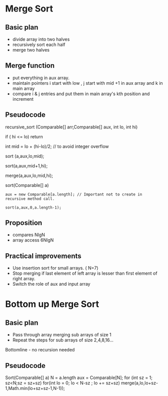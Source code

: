 Merge Sort
=

Basic plan
-

* divide array into two halves
* recursively sort each half
* merge two halves


Merge function
-

  * put everything in aux array.
  * maintain pointers i start with low , j start with mid +1 in aux array and k in main array
  * compare i & j entries and put them in main array's kth position and increment

Pseudocode
-
 recursive_sort (Comparable[] arr,Comparable[] aux, int lo, int hi)
   
   if ( hi <= lo) return
   
   int mid = lo + (hi-lo)/2; // to avoid integer overflow
   
   sort (a,aux,lo,mid);
   
   sort(a,aux,mid+1,hi);
   
   merge(a,aux,lo,mid,hi);
 
 sort(Comparable[] a)
   
    aux = new Comparable[a.length]; // Important not to create in recursive method call.
    
    sort(a,aux,0,a.length-1);

Proposition
-

* compares NlgN
* array access 6NlgN


Practical improvements
-

* Use insertion sort for small arrays. ( N=7)
* Stop merging if last element of left array is lesser than first element of right array.
* Switch the role of aux and input array

Bottom up Merge Sort
=

Basic plan
-

* Pass through array merging sub arrays of size 1
* Repeat the steps for sub arrays of size 2,4,8,16...

Bottomline - no recursion needed

Pseudocode
-
 Sort(Comparable[] a)
  N = a.length
  aux = Comparable[N];
  for (int sz = 1; sz<N;sz = sz+sz)
    for(int lo = 0; lo < N-sz ; lo += sz+sz) 
     merge(a,lo,lo+sz-1,Math.min(lo+sz+sz-1,N-1));
